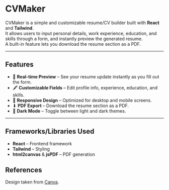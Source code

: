 # CVMaker

CVMaker is a simple and customizable resume/CV builder built with **React** and **Tailwind**.  
It allows users to input personal details, work experience, education, and skills through a form, and instantly preview the generated resume.  
A built-in feature lets you download the resume section as a PDF.

---

## Features

- 📄 **Real-time Preview** – See your resume update instantly as you fill out the form.
- 🖋 **Customizable Fields** – Edit profile info, experience, education, and skills.
- 🎨 **Responsive Design** – Optimized for desktop and mobile screens.
- ⬇ **PDF Export** – Download the resume section as a PDF.
- 🌙 **Dark Mode** – Toggle between light and dark themes.

---

## Frameworks/Libraries Used

- **React** – Frontend framework
- **Tailwind** – Styling
- **html2canvas** & **jsPDF** – PDF generation

## References

Design taken from [Canva](https://www.canva.com/templates/EAFzfwx_Qik-blue-simple-professional-cv-resume/).
